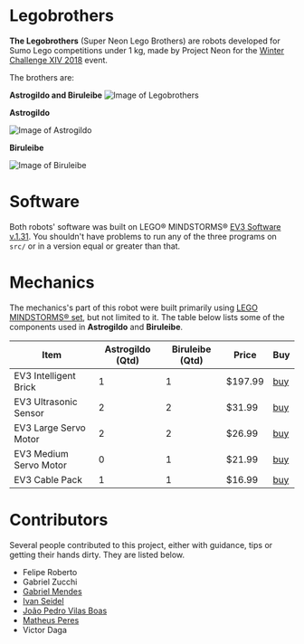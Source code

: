 # Legobrothers

**The Legobrothers** (Super Neon Lego Brothers) are robots developed for Sumo Lego competitions under 1 kg, made by Project Neon for the [Winter Challenge XIV 2018](https://www.robocore.net/eventos/wc14) event. 

The brothers are:

**Astrogildo and Biruleibe**
![Image of Legobrothers](https://github.com/Project-Neon/LegoBrothers/blob/master/media/brothers.JPG)

**Astrogildo**

![Image of Astrogildo](https://github.com/Project-Neon/LegoBrothers/blob/master/media/astrogildo/astrogildo-sideways2.JPG)

**Biruleibe**

![Image of Biruleibe](https://github.com/Project-Neon/LegoBrothers/blob/master/media/biruleibe/biruleibe-side.jpg)

# Software
Both robots' software was built on LEGO® MINDSTORMS® [EV3 Software v.1.31](https://www.lego.com/en-us/mindstorms/downloads/download-software). You shouldn't have problems to run any of the three programs on  `src/` or in a version equal or greater than that.

# Mechanics
The mechanics's part of this robot were built primarily using [LEGO MINDSTORMS® set](https://shop.lego.com/en-US/LEGO-MINDSTORMS-EV3-31313), 
but not limited to it. The table below lists some of the components used in **Astrogildo** and **Biruleibe**.

 Item |Astrogildo (Qtd)| Biruleibe (Qtd)| Price | Buy
------|----|----|-------|-----
EV3 Intelligent Brick | 1 | 1 | $197.99 | [buy](https://shop.lego.com/en-US/EV3-Intelligent-Brick-45500)
EV3 Ultrasonic Sensor | 2 | 2 | $31.99 | [buy](https://shop.lego.com/en-US/EV3-Ultrasonic-Sensor-45504)
EV3 Large Servo Motor | 2 | 2 | $26.99 | [buy](https://shop.lego.com/en-US/EV3-Large-Servo-Motor-45502)
EV3 Medium Servo Motor | 0 | 1 | $21.99 | [buy](https://shop.lego.com/en-US/EV3-Medium-Servo-Motor-45503)
EV3 Cable Pack | 1 | 1 | $16.99 | [buy](https://shop.lego.com/en-US/EV3-Cable-Pack-45514)



# Contributors
Several people contributed to this project, either with guidance, tips or getting their hands dirty. They are listed below.

* Felipe Roberto
* Gabriel Zucchi
* [Gabriel Mendes](https://github.com/GaMendes)
* [Ivan Seidel](https://github.com/ivanseidel)
* [João Pedro Vilas Boas](https://github.com/joaopedrovbs)
* [Matheus Peres](https://github.com/mettsal)
* Victor Daga
